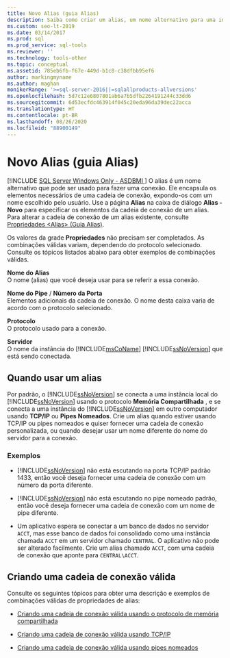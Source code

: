 ```yaml
---
title: Novo Alias (guia Alias)
description: Saiba como criar um alias, um nome alternativo para uma instância do SQL Server que é usado ao se conectar a essa instância. Veja exemplos de quando usar um alias.
ms.custom: seo-lt-2019
ms.date: 03/14/2017
ms.prod: sql
ms.prod_service: sql-tools
ms.reviewer: ''
ms.technology: tools-other
ms.topic: conceptual
ms.assetid: 785eb6fb-f67e-449d-b1c8-c38dfbb95ef6
author: markingmyname
ms.author: maghan
monikerRange: '>=sql-server-2016||=sqlallproducts-allversions'
ms.openlocfilehash: 5d7c12e6807801ab6a7b5dfb2264191244c33dd6
ms.sourcegitcommit: 6d53ecfdc463914f045c20eda96da39dec22acca
ms.translationtype: HT
ms.contentlocale: pt-BR
ms.lasthandoff: 08/26/2020
ms.locfileid: "88900149"
---
```

# <a name="new-alias-alias-tab"></a>Novo Alias (guia Alias)
[!INCLUDE [SQL Server Windows Only - ASDBMI ](../../includes/applies-to-version/sql-windows-only-asdbmi.md)]
  O alias é um nome alternativo que pode ser usado para fazer uma conexão. Ele encapsula os elementos necessários de uma cadeia de conexão, expondo-os com um nome escolhido pelo usuário. Use a página **Alias** na caixa de diálogo **Alias - Novo** para especificar os elementos da cadeia de conexão de um alias. Para alterar a cadeia de conexão de um alias existente, consulte [Propriedades &#60;Alias&#62; &#40;Guia Alias&#41;](../../tools/configuration-manager/alias-properties-alias-tab.md).  
  
 Os valores da grade **Propriedades** não precisam ser completados. As combinações válidas variam, dependendo do protocolo selecionado. Consulte os tópicos listados abaixo para obter exemplos de combinações válidas.  
  
 **Nome do Alias**  
 O nome (alias) que você deseja usar para se referir a essa conexão.  
  
 **Nome do Pipe** / **Número da Porta**  
 Elementos adicionais da cadeia de conexão. O nome desta caixa varia de acordo com o protocolo selecionado.  
  
 **Protocolo**  
 O protocolo usado para a conexão.  
  
 **Servidor**  
 O nome da instância do [!INCLUDE[msCoName](../../includes/msconame-md.md)] [!INCLUDE[ssNoVersion](../../includes/ssnoversion-md.md)] que está sendo conectada.  
  
## <a name="when-to-use-an-alias"></a>Quando usar um alias  
 Por padrão, o [!INCLUDE[ssNoVersion](../../includes/ssnoversion-md.md)] se conecta a uma instância local do [!INCLUDE[ssNoVersion](../../includes/ssnoversion-md.md)] usando o protocolo **Memória Compartilhada** , e se conecta a uma instância do [!INCLUDE[ssNoVersion](../../includes/ssnoversion-md.md)] em outro computador usando **TCP/IP** ou **Pipes Nomeados**. Crie um alias quando estiver usando TCP/IP ou pipes nomeados e quiser fornecer uma cadeia de conexão personalizada, ou quando desejar usar um nome diferente do nome do servidor para a conexão.  
  
### <a name="examples"></a>Exemplos  
  
-   [!INCLUDE[ssNoVersion](../../includes/ssnoversion-md.md)] não está escutando na porta TCP/IP padrão 1433, então você deseja fornecer uma cadeia de conexão com um número da porta diferente.  
  
-   [!INCLUDE[ssNoVersion](../../includes/ssnoversion-md.md)] não está escutando no pipe nomeado padrão, então você deseja fornecer uma cadeia de conexão com um nome de pipe diferente.  
  
-   Um aplicativo espera se conectar a um banco de dados no servidor `ACCT`, mas esse banco de dados foi consolidado como uma instância chamada `ACCT` em um servidor chamado `CENTRAL`. O aplicativo não pode ser alterado facilmente. Crie um alias chamado `ACCT`, com uma cadeia de conexão que aponte para `CENTRAL\ACCT`.  
  
## <a name="creating-a-valid-connection-string"></a>Criando uma cadeia de conexão válida  
 Consulte os seguintes tópicos para obter uma descrição e exemplos de combinações válidas de propriedades de alias:  
  
-   [Criando uma cadeia de conexão válida usando o protocolo de memória compartilhada](../../tools/configuration-manager/creating-a-valid-connection-string-using-shared-memory-protocol.md)  
  
-   [Criando uma cadeia de conexão válida usando TCP/IP](../../tools/configuration-manager/creating-a-valid-connection-string-using-tcp-ip.md)  
  
-   [Criando uma cadeia de conexão válida usando pipes nomeados](/previous-versions/sql/sql-server-2016/ms189307(v=sql.130))  
  
